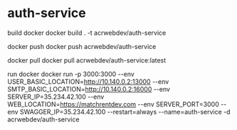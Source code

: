 # auth-service

build docker
docker build . -t acrwebdev/auth-service

docker push
docker push acrwebdev/auth-service

docker pull
docker pull acrwebdev/auth-service:latest

run docker
docker run -p 3000:3000 --env USER_BASIC_LOCATION=http://10.140.0.2:13000 --env SMTP_BASIC_LOCATION=http://10.140.0.2:16000 --env SERVER_IP=35.234.42.100 --env WEB_LOCATION=https://matchrentdev.com --env SERVER_PORT=3000 --env SWAGGER_IP=35.234.42.100 --restart=always --name=auth-service -d acrwebdev/auth-service
